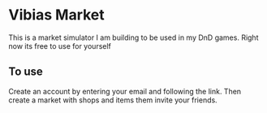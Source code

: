 # Vibias Market

This is a market simulator I am building to be used in my DnD games. Right now its free to use for yourself

## To use
 Create an account by entering your email and following the link. Then create a market with shops and items them invite your friends. 
